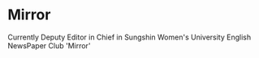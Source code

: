 # Mirror
Currently Deputy Editor in Chief in Sungshin Women's University English NewsPaper Club 'Mirror'  
